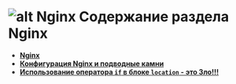![alt Nginx](https://raw.github.com/uran1980/my-blog/master/Nginx/images/nginx-logo.png)
Содержание раздела Nginx
========================
* **[Nginx](https://github.com/uran1980/my-blog/blob/master/Nginx/nginx.md)**
* **[Конфигурация Nginx и подводные камни](https://github.com/uran1980/my-blog/blob/master/Nginx/nginx-pitfalls.md)**
* **[Использование оператора `if` в блоке `location` - это Зло!!!](https://github.com/uran1980/my-blog/blob/master/Nginx/if-in-nginx-is-evil.md)**

